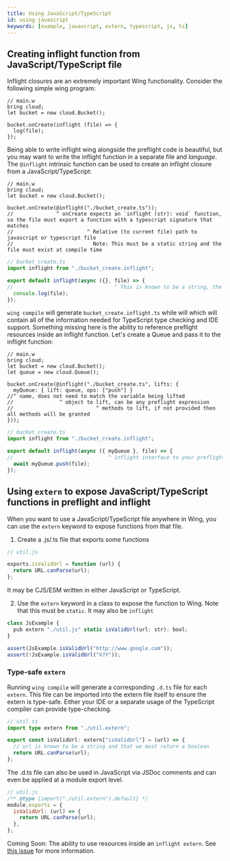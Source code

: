 ```yaml
---
title: Using JavaScript/TypeScript
id: using-javascript
keywords: [example, javascript, extern, typescript, js, ts]
---
```


## Creating inflight function from JavaScript/TypeScript file

Inflight closures are an extremely important Wing functionality. Consider the following simple wing program:

```wing
// main.w
bring cloud;
let bucket = new cloud.Bucket();

bucket.onCreate(inflight (file) => {
  log(file);
});
```

Being able to write inflight wing alongside the preflight code is beautiful, but you may want to write the inflight function in a separate file and *language*. The `@inflight` intrinsic function can be used to create an inflight closure from a JavaScript/TypeScript:

```wing
// main.w
bring cloud;
let bucket = new cloud.Bucket();

bucket.onCreate(@inflight("./bucket_create.ts"));
//              ^ onCreate expects an `inflight (str): void` function, so the file must export a function with a typescript signature that matches
//                        ^ Relative (to current file) path to javascript or typescript file
//                          Note: This must be a static string and the file must exist at compile time
```

```ts
// bucket_create.ts
import inflight from "./bucket_create.inflight";

export default inflight(async ({}, file) => {
//                                 ^ This is known to be a string, the first positional argument needed for `onCreate`
  console.log(file);
});
```

`wing compile` will generate `bucket_create.inflight.ts` while will which will contain all of the information needed for TypeScript type checking and IDE support.
Something missing here is the ability to reference preflight resources inside an inflight function. Let's create a Queue and pass it to the inflight function:

```wing
// main.w
bring cloud;
let bucket = new cloud.Bucket();
let queue = new cloud.Queue();

bucket.onCreate(@inflight("./bucket_create.ts", lifts: { 
  myQueue: { lift: queue, ops: ["push"] }
//^ name, does not need to match the variable being lifted
//               ^ object to lift, can be any preflight expression
//                           ^ methods to lift, if not provided then all methods will be granted
}));
``` 

```ts
// bucket_create.ts
import inflight from "./bucket_create.inflight";

export default inflight(async ({ myQueue }, file) => {
//                               ^ inflight interface to your preflight queue
  await myQueue.push(file);
});
```

## Using `extern` to expose JavaScript/TypeScript functions in preflight and inflight

When you want to use a JavaScript/TypeScript file anywhere in Wing, you can use the `extern` keyword to expose functions from that file.

1. Create a .js/.ts file that exports some functions

```js
// util.js

exports.isValidUrl = function (url) {
  return URL.canParse(url);
};
```

It may be CJS/ESM written in either JavaScript or TypeScript.

2. Use the `extern` keyword in a class to expose the function to Wing. Note that this must be `static`. It may also be `inflight`

```ts
class JsExample {
  pub extern "./util.js" static isValidUrl(url: str): bool;
}

assert(JsExample.isValidUrl("http://www.google.com"));
assert(!JsExample.isValidUrl("X?Y"));
```

### Type-safe `extern`

Running `wing compile` will generate a corresponding `.d.ts` file for each `extern`. This file can be imported into the extern file itself to ensure the extern is type-safe. Either your IDE or a separate usage of the TypeScript compiler can provide type-checking.

```ts
// util.ts
import type extern from "./util.extern";

export const isValidUrl: extern["isValidUrl"] = (url) => {
  // url is known to be a string and that we must return a boolean
  return URL.canParse(url);
};
```

The .d.ts file can also be used in JavaScript via JSDoc comments and can even be applied at a module export level.

```js
// util.js
/** @type {import("./util.extern").default} */
module.exports = {
  isValidUrl: (url) => {
    return URL.canParse(url);
  },
};
```

Coming Soon: The ability to use resources inside an `inflight extern`. See [this issue](https://github.com/winglang/wing/issues/76) for more information.
